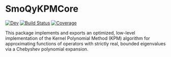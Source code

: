 # SmoQyKPMCore

[![Dev](https://img.shields.io/badge/docs-dev-blue.svg)](https://SmoQySuite.github.io/SmoQyKPMCore.jl/dev/)
[![Build Status](https://github.com/SmoQySuite/SmoQyKPMCore.jl/actions/workflows/CI.yml/badge.svg?branch=main)](https://github.com/SmoQySuite/SmoQyKPMCore.jl/actions/workflows/CI.yml?query=branch%3Amain)
[![Coverage](https://codecov.io/gh/SmoQySuite/SmoQyKPMCore.jl/branch/main/graph/badge.svg)](https://codecov.io/gh/SmoQySuite/SmoQyKPMCore.jl)

This package implements and exports an optimized, low-level implementation of the Kernel Polynomial Method (KPM) algorithm for
approximating functions of operators with strictly real, bounded eigenvalues via a Chebyshev polynomial expansion.